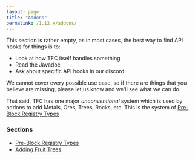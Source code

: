 ```yaml
---
layout: page
title: "Addons"
permalink: /1.12.x/addons/
---
```


This section is rather empty, as in most cases, the best way to find API hooks for things is to:

- Look at how TFC itself handles something
- Read the Javadoc
- Ask about specific API hooks in our discord

We cannot cover every possible use case, so if there are things that you believe are missing, please let us know and we'll see what we can do.

That said, TFC has one major *unconventional* system which is used by addons to add Metals, Ores, Trees, Rocks, etc. This is the system of [Pre-Block Registry Types](registry-types/)

### Sections

- [Pre-Block Registry Types](registry-types/)
- [Adding Fruit Trees](fruit-trees/)
